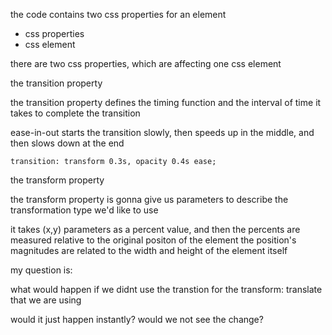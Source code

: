 the code contains two css properties for an element

- css properties
- css element

there are two css properties, which are affecting 
one css element

the transition property

the transition property defines the timing function and the interval of time it takes to complete the transition  

ease-in-out starts the transition slowly, then speeds up in the middle, and then slows down at the end

```
transition: transform 0.3s, opacity 0.4s ease;
```

the transform property

the transform property is gonna give us parameters
to describe the transformation type we'd like to use

it takes (x,y) parameters as a percent value, and 
then the percents are measured relative to the original positon of the element
the position's magnitudes are related to the width and height of the element itself



my question is:

what would happen if we didnt use the transtion
for the transform: translate that we are using 

would it just happen instantly? would we not see the change?

